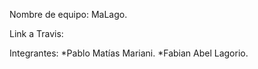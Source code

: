 Nombre de equipo: MaLago.

Link a Travis:

Integrantes:
*Pablo Matías Mariani.
*Fabian Abel Lagorio. 
